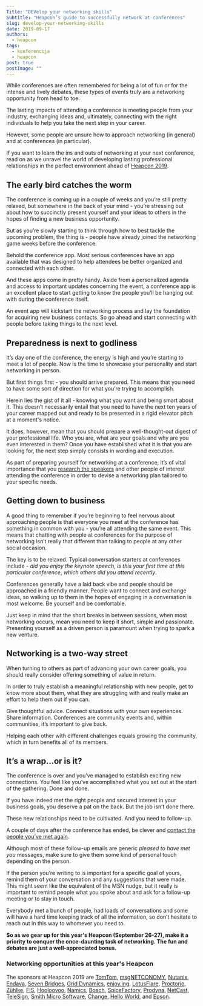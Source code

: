 ```yaml
---
Title: "DEVelop your networking skills"
Subtitle: "Heapcon’s guide to successfully network at conferences"
slug: develop-your-networking-skills
date: 2019-09-17
authors:
  - heapcon
tags:
  - konferencija
  - heapcon
post: true
postImage: ""
---
```


While conferences are often remembered for being a lot of fun or for the intense and lively debates, these types of events truly are a networking opportunity from head to toe.

The lasting impacts of attending a conference is meeting people from your industry, exchanging ideas and, ultimately, connecting with the right individuals to help you take the next step in your career.

However, some people are unsure how to approach networking (in general) and at conferences (in particular).

If you want to learn the ins and outs of networking at your next conference, read on as we unravel the world of developing lasting professional relationships in the perfect environment ahead of [Heapcon 2019](https://heapcon.io/).

## The early bird catches the worm

The conference is coming up in a couple of weeks and you’re still pretty relaxed, but somewhere in the back of your mind - you’re stressing out about how to succinctly present yourself and your ideas to others in the hopes of finding a new business opportunity.

But as you’re slowly starting to think through how to best tackle the upcoming problem, the thing is - people have already joined the networking game weeks before the conference.

Behold the conference app. Most serious conferences have an app available that was designed to help attendees be better organized and connected with each other.

And these apps come in pretty handy. Aside from a personalized agenda and access to important updates concerning the event, a conference app is an excellent place to start getting to know the people you’ll be hanging out with during the conference itself.

An event app will kickstart the networking process and lay the foundation for acquiring new business contacts. So go ahead and start connecting with people before taking things to the next level.

## Preparedness is next to godliness

It’s day one of the conference, the energy is high and you’re starting to meet a lot of people. Now is the time to showcase your personality and start networking in person.

But first things first - you should arrive prepared. This means that you need to have some sort of direction for what you’re trying to accomplish.

Herein lies the gist of it all - knowing what you want and being smart about it. This doesn’t necessarily entail that you need to have the next ten years of your career mapped out and ready to be presented in a rigid elevator pitch at a moment's notice.

It does, however, mean that you should prepare a well-thought-out digest of your professional life. Who you are, what are your goals and why are you even interested in them? Once you have established what it is that you are looking for, the next step simply consists in wording and execution.

As part of preparing yourself for networking at a conference, it’s of vital importance that you [research the speakers](https://heapcon.io/speakers/) and other people of interest attending the conference in order to devise a networking plan tailored to your specific needs.

## Getting down to business

A good thing to remember if you’re beginning to feel nervous about approaching people is that everyone you meet at the conference has something in common with you - you’re all attending the same event. This means that chatting with people at conferences for the purpose of networking isn’t really that different than talking to people at any other social occasion.

The key is to be relaxed. Typical conversation starters at conferences include - *did you enjoy the keynote speech*, *is this your first time at this particular conference*, *which others did you attend recently*.

Conferences generally have a laid back vibe and people should be approached in a friendly manner. People want to connect and exchange ideas, so walking up to them in the hopes of engaging in a conversation is most welcome. Be yourself and be comfortable.

Just keep in mind that the short breaks in between sessions, when most networking occurs, mean you need to keep it short, simple and passionate. Presenting yourself as a driven person is paramount when trying to spark a new venture.

## Networking is a two-way street

When turning to others as part of advancing your own career goals, you should really consider offering something of value in return.

In order to truly establish a meaningful relationship with new people, get to know more about them, what they are struggling with and really make an effort to help them out if you can.

Give thoughtful advice. Connect situations with your own experiences. Share information. Conferences are community events and, within communities, it’s important to give back.

Helping each other with different challenges equals growing the community, which in turn benefits all of its members.

## It’s a wrap...or is it?

The conference is over and you’ve managed to establish exciting new connections. You feel like you’ve accomplished what you set out at the start of the gathering. Done and done.

If you have indeed met the right people and secured interest in your business goals, you deserve a pat on the back. But the job isn’t done there.

These new relationships need to be cultivated. And you need to follow-up.

A couple of days after the conference has ended, be clever and [contact the people you’ve met again](https://www.hubspot.com/sales/follow-up-email-after-meeting-networking).

Although most of these follow-up emails are generic *pleased to have met you* messages, make sure to give them some kind of personal touch depending on the person.

If the person you’re writing to is important for a specific goal of yours, remind them of your conversation and any suggestions that were made. This might seem like the equivalent of the MSN nudge, but it really is important to remind people what you spoke about and ask for a follow-up meeting or to stay in touch.

Everybody met a bunch of people, had loads of conversations and some will have a hard time keeping track of all the information, so don’t hesitate to reach out in this way to whomever you need to.



**So as we gear up for this year's Heapcon (September 26-27), make it a priority to conquer the once-daunting task of networking. The fun and debates are just a well-appreciated bonus.**



### Networking opportunities at this year's Heapcon

The sponsors at Heapcon 2019 are [TomTom](https://www.tomtom.com/en_gb/), [msgNETCONOMY](https://www.msgnetconomy.net/), [Nutanix](https://www.nutanix.com/en), [Endava](https://www.endava.com/en), [Seven Bridges](https://www.sevenbridges.com/), [Grid Dynamics](https://www.griddynamics.com/), [enjoy.ing](https://www.enjoying.rs/), [LotusFlare](https://www.lotusflare.com/), [Proctorio](https://proctorio.com/), [Zühlke](https://zuehlke.com/rs/en), [FIS](https://www.fisglobal.com/), [Hooloovoo](https://hooloovoo.rs/), [Namics](https://namics.com/en), [Bosch](https://www.bosch.rs/), [SpiceFactory](https://spicefactory.co/), [Prodyna](https://www.prodyna.com/), [NetCast](https://netcast.rs/), [TeleSign](https://www.telesign.com/), [Smith Micro Software](https://www.smithmicro.com/), [Change](https://www.changecon.com/), [Hello World](https://www.helloworld.rs/), and [Epson](https://www.epson.rs).
